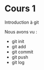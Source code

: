 # Cours 1

Introduction à git

Nous avons vu :

- git init
- git add
- git commit
- git push
- git log
